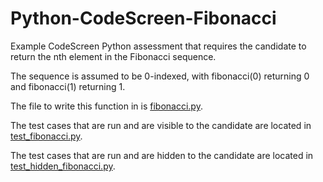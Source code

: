 # Python-CodeScreen-Fibonacci
Example CodeScreen Python assessment that requires the candidate to return the nth element in the Fibonacci sequence.

The sequence is assumed to be 0-indexed, with fibonacci(0) returning 0 and fibonacci(1) returning 1.

The file to write this function in is [fibonacci.py](fib/fibonacci.py).

The test cases that are run and are visible to the candidate are located in [test_fibonacci.py](test/test_fibonacci.py).

The test cases that are run and are hidden to the candidate are located in [test_hidden_fibonacci.py](test/test_hidden_fibonacci.py).
